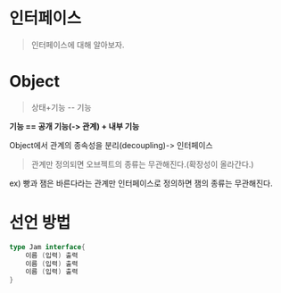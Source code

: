 인터페이스   
======================
> 인터페이스에 대해 알아보자.

# Object
> 상태+기능 -- 기능   

**기능 == 공개 기능(-> 관계) + 내부 기능**   

Object에서 관계의 종속성을 분리(decoupling)-> 인터페이스
> 관계만 정의되면 오브젝트의 종류는 무관해진다.(확장성이 올라간다.)

ex) 빵과 잼은 바른다라는 관계만 인터페이스로 정의하면 잼의 종류는 무관해진다.

# 선언 방법
```Go
type Jam interface{
    이름 (입력) 출력
    이름 (입력) 출력
    이름 (입력) 출력
}
```
